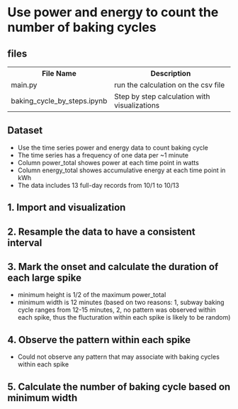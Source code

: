 # Use power and energy to count the number of baking cycles

## files
<table>
    <tr>
        <th>File Name</th>
        <th>Description</th>
    </tr>
    <tr>
        <td>main.py</td>
        <td>run the calculation on the csv file</td>
    </tr>
    <tr>
        <td>baking_cycle_by_steps.ipynb</td>
        <td>Step by step calculation with visualizations</td>
    </tr>
</table>

## Dataset
* Use the time series power and energy data to count baking cycle
* The time series has a frequency of one data per ~1 minute
* Column power_total showes power at each time point in watts
* Column energy_total showes accumulative energy at each time point in kWh
* The data includes 13 full-day records from 10/1 to 10/13

## 1. Import and visualization
## 2. Resample the data to have a consistent interval
## 3. Mark the onset and calculate the duration of each large spike
* minimum height is 1/2 of the maximum power_total
* minimum width is 12 minutes (based on two reasons: 1, subway baking cycle ranges from 12-15 minutes, 2, no pattern was observed within each spike, thus the flucturation within each spike is likely to be random)
## 4. Observe the pattern within each spike
* Could not observe any pattern that may associate with baking cycles within each spike
## 5. Calculate the number of baking cycle based on minimum width
